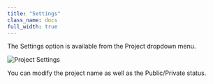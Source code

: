 ```yaml
---
title: "Settings"
class_name: docs
full_width: true
---
```


The Settings option is available from the Project dropdown menu.

![Project Settings](/img/docs/project-settings.png)

You can modify the project name as well as the Public/Private status.


